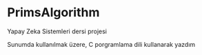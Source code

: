 PrimsAlgorithm
==============

Yapay Zeka Sistemleri dersi projesi

Sunumda kullanılmak üzere, C porgramlama dili kullanarak yazdım 

